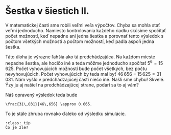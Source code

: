 # Šestka v šiestich II.

V matematickej časti sme robili veľmi veľa výpočtov. Chyba sa mohla stať veľmi jednoducho. Namiesto kontrolovania každého riadku skúsime spočítať počet možností, keď nepadne ani jedna šestka a porovnať tento výsledok s počtom všetkých možností a počtom možností, keď padla aspoň jedna šestka.

Táto úloha je výrazne ľahšia ako tá predchádzajúca. Na každom mieste nepadne šestka, ale hocičo iné a teda môžme jednoducho spočítať $5^6 = 15\,625$. Počet vyhovujúcich možností bude počet všetkých, bez počtu nevyhovujúcich. Počet vyhovujúcich by teda mal byť $46\,656 - 15\,625 = 31\,031$. Nám vyšlo v predchádzajúcej časti niečo iné. Našli sme chybu! Skvelé. Ýzy ju aj našiel na predchádzajúcej strane, podarí sa to aj vám?

Náš opravený výsledok teda bude
```{math}
\frac{31\,031}{46\,656} \approx 0.665. 
```
To je stále zhruba rovnako ďaleko od výsledku simulácie.

```{admonition} Úloha
:class: tip
Čo je zle?
```